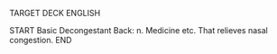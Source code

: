 TARGET DECK
ENGLISH

START
Basic
Decongestant
Back: n. Medicine etc. That relieves nasal congestion.
END
